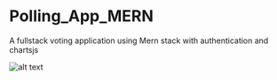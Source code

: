 # Polling_App_MERN
 A fullstack voting application using Mern stack with authentication and chartsjs
 
 
![alt text](https://github.com/daniyaniazi/Polling_App_MERN/edit/main/poll.png)
